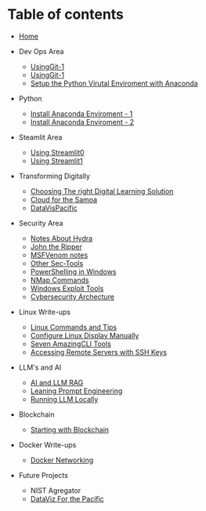 # Table of contents

* [Home](README.md)
* Dev Ops Area
  * [UsingGit-1](DevOps/usinggit.md)
  * [UsingGit-1](DevOps/UsingGit.md)
  * [Setup the Python Virutal Enviroment with Anaconda](install\_anaconda\_pythonvirtualenv.md)
  
* Python
  * [Install Anaconda Enviroment - 1](Python/Install_Anaconda_PythonVirtualEnv.md)
  * [Install Anaconda Enviroment - 2](Python/install_anaconda_pythonvirtualenv.md)
* Steamlit Area
  * [Using Streamlit0](SteamlitArea/using\_streamlit.md)
  * [Using Streamlit1](SteamlitArea/Using\_Streamlit.md)
* Transforming Digitally 
  * [Choosing The right Digital Learning Solution](TransformingDigitally/choosing-the-right-digital-learning-solution.md)
  * [Cloud for the Samoa](TransformingDigitally/cloud-for-the-samoa.md)
  * [DataVisPacific](TransformingDigitally/datavizpacific.md)
* Security Area
  * [Notes About Hydra](SecArea/hydra_notes.md)
  * [John the Ripper](SecArea/John-the-Ripper-notes.md)
  * [MSFVenom notes](SecArea/msfvenom_notes.md)
  * [Other Sec-Tools](SecArea/OtherSecTools.md)
  * [PowerShelling in Windows](SecArea/Powershelling_in_Windows.md)
  * [NMap Commands](SecArea/useful_Nmap_Commands.md)
  * [Windows Exploit Tools](SecArea/Windows_Exploit_tools.md)
  * [Cybersecurity Archecture](SecArea/Cybersecurity_Architechture_Notes.md)
* Linux Write-ups 
  * [Linux Commands and Tips](LinuxWriteUps/LinuxTipsandTools.md)
  * [Configure Linux Display Manually](LinuxWriteUps/Manual_graphicDisplaySetting_Linux.md)
  * [Seven AmazingCLI Tools](LinuxWriteUps/sevenAmazingCLI_Tools.md)
  * [Accessing Remote Servers with SSH Keys](LinuxWriteUps/SettingupSSHkey_onLinux.md)
* LLM's and AI 
  * [AI and LLM RAG](LLMandAI/RAG_in_AI_n_LLM.md)
  * [Leaning Prompt Engineering](LLMandAI/LearningAboutPromptEngineering.md)
  * [Running LLM Locally](LLMandAI/runningLLMlocally.md)

* Blockchain 
  * [Starting with Blockchain](Blockchain/gettingstartwithBlockchain.md)

* Docker Write-ups
  * [Docker Networking](DockerWU/dockernetworking.md)

* Future Projects 
  * NIST Agregator
  * [DataViz For the Pacific](datavizpacific.md)

